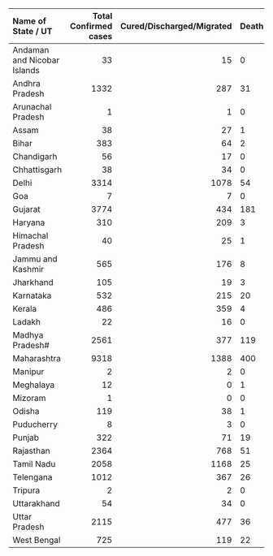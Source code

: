 | Name of State / UT          |   Total Confirmed cases |   Cured/Discharged/Migrated | Death   |
|:----------------------------|------------------------:|----------------------------:|:--------|
| Andaman and Nicobar Islands |                      33 |                          15 | 0       |
| Andhra Pradesh              |                    1332 |                         287 | 31      |
| Arunachal Pradesh           |                       1 |                           1 | 0       |
| Assam                       |                      38 |                          27 | 1       |
| Bihar                       |                     383 |                          64 | 2       |
| Chandigarh                  |                      56 |                          17 | 0       |
| Chhattisgarh                |                      38 |                          34 | 0       |
| Delhi                       |                    3314 |                        1078 | 54      |
| Goa                         |                       7 |                           7 | 0       |
| Gujarat                     |                    3774 |                         434 | 181     |
| Haryana                     |                     310 |                         209 | 3       |
| Himachal Pradesh            |                      40 |                          25 | 1       |
| Jammu and Kashmir           |                     565 |                         176 | 8       |
| Jharkhand                   |                     105 |                          19 | 3       |
| Karnataka                   |                     532 |                         215 | 20      |
| Kerala                      |                     486 |                         359 | 4       |
| Ladakh                      |                      22 |                          16 | 0       |
| Madhya Pradesh#             |                    2561 |                         377 | 119     |
| Maharashtra                 |                    9318 |                        1388 | 400     |
| Manipur                     |                       2 |                           2 | 0       |
| Meghalaya                   |                      12 |                           0 | 1       |
| Mizoram                     |                       1 |                           0 | 0       |
| Odisha                      |                     119 |                          38 | 1       |
| Puducherry                  |                       8 |                           3 | 0       |
| Punjab                      |                     322 |                          71 | 19      |
| Rajasthan                   |                    2364 |                         768 | 51      |
| Tamil Nadu                  |                    2058 |                        1168 | 25      |
| Telengana                   |                    1012 |                         367 | 26      |
| Tripura                     |                       2 |                           2 | 0       |
| Uttarakhand                 |                      54 |                          34 | 0       |
| Uttar Pradesh               |                    2115 |                         477 | 36      |
| West Bengal                 |                     725 |                         119 | 22      |
